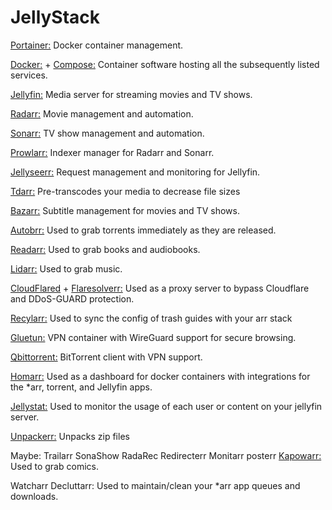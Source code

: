 # JellyStack
[Portainer:](https://github.com/portainer/portainer) Docker container management.

[Docker:](https://github.com/docker) + [Compose:](https://github.com/docker/compose) Container software hosting all the subsequently listed services.

[Jellyfin:](https://github.com/jellyfin/jellyfin) Media server for streaming movies and TV shows. 

[Radarr:](https://github.com/Radarr/Radarr) Movie management and automation.

[Sonarr:](https://github.com/Sonarr/Sonarr) TV show management and automation.

[Prowlarr:](https://github.com/Prowlarr/Prowlarr) Indexer manager for Radarr and Sonarr.

[Jellyseerr:](https://github.com/fallenbagel/jellyseerr) Request management and monitoring for Jellyfin.

[Tdarr:](https://github.com/HaveAGitGat/Tdarr) Pre-transcodes your media to decrease file sizes

[Bazarr:](https://github.com/morpheus65535/bazarr) Subtitle management for movies and TV shows.

[Autobrr:](https://github.com/autobrr/autobrr?tab=readme-ov-file#what-is-autobrr) Used to grab torrents immediately as they are released.

[Readarr:](https://github.com/Readarr/Readarr) Used to grab books and audiobooks.

[Lidarr:](https://github.com/Lidarr/Lidarr) Used to grab music.

[CloudFlared](https://github.com/cloudflare/cloudflared) + [Flaresolverr:](https://github.com/FlareSolverr/FlareSolverr) Used as a proxy server to bypass Cloudflare and DDoS-GUARD protection.

[Recylarr:](https://github.com/recyclarr/recyclarr) Used to sync the config of trash guides with your arr stack

[Gluetun:](https://github.com/qdm12/gluetun) VPN container with WireGuard support for secure browsing.

[Qbittorrent:](https://github.com/qbittorrent/qBittorrent) BitTorrent client with VPN support.

[Homarr:](https://github.com/homarr-labs/homarr) Used as a dashboard for docker containers with integrations for the *arr, torrent, and Jellyfin apps.

[Jellystat:](https://github.com/CyferShepard/Jellystat) Used to monitor the usage of each user or content on your jellyfin server.

[Unpackerr:](https://github.com/Unpackerr/unpackerr)  Unpacks zip files 

Maybe: 
Trailarr
SonaShow
RadaRec
Redirecterr
Monitarr
posterr
[Kapowarr:](https://github.com/Casvt/Kapowarr) Used to grab comics.

Watcharr
Decluttarr: Used to maintain/clean your *arr app queues and downloads.
